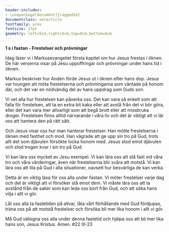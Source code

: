 ```yaml
---
header-includes:
- \usepackage[document]{ragged2e}
documentclass: extarticle
fontfamily: arev
fontsize: 17pt
geometry: left=5cm,right=5cm,top=0cm,bottom=6cm
---
```



**1 s i fastan - Frestelser och prövningar**

Idag läser vi i Markusevangeliet första kapitel om hur Jesus frestas i öknen. De här verserna visar på Jesu uppoffringar och prövningar under hans tid i öknen.

Markus beskriver hur Anden förde Jesus ut i öknen efter hans dop. Jesus var tvungen att möta frestelserna och prövningarna som väntade på honom där, och det var en nödvändig del av hans uppdrag som Guds son.

Vi vet alla hur frestelsen kan påverka oss. Det kan vara så enkelt som att falla för frestelsen, att ta en extra bit kaka eller att avstå från det vi bör göra, eller det kan vara mer allvarligt som att begå brott eller att missbruka droger. Frestelsen finns alltid närvarande i våra liv och det är viktigt att vi lär oss att hantera den på rätt sätt.

Och Jesus visar oss hur man hanterar frestelser. Han mötte frestelserna i öknen med fasthet och mod. Han vägrade att ge upp sin tro på Gud, trots allt det som djävulen försökte locka honom med. Jesus stod emot djävulen och stod trogen kvar i sin tro på Gud.

Vi kan lära oss mycket av Jesu exempel. Vi kan lära oss att stå fast vid våra tro och våra värderingar, även när frestelserna blir svåra att motstå. Vi kan lära oss att lita på Gud i alla situationer, oavsett hur besvärliga de kan verka.

Detta är en viktig läxa för oss alla under fastan. Vi möter frestelser varje dag och det är viktigt att vi försöker stå emot dem. Vi måste lära oss att ta avstånd från de saker som kan leda oss bort från Gud, och att söka hans vilja i allt vi gör.

Låt oss alla ta fastetiden på allvar, låta vårt förhållande med Gud fördjupas, träna oss på att motstå frestelser och försöka bli mer lika honom i allt vi gör.

Må Gud välsigna oss alla under denna fastetid och hjälpa oss att bli mer lika hans son, Jesus Kristus. Amen.
#22 III-23
